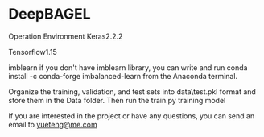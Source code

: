 # DeepBAGEL
Operation Environment
Keras2.2.2

Tensorflow1.15

imblearn if you don't have imblearn library, you can write and run  conda install -c conda-forge imbalanced-learn from the Anaconda terminal.



Organize the training, validation, and test sets into data\\test.pkl format and store them in the Data folder.
Then run the train.py training model

If you are interested in the project or have any questions, you can send an email to yueteng@me.com